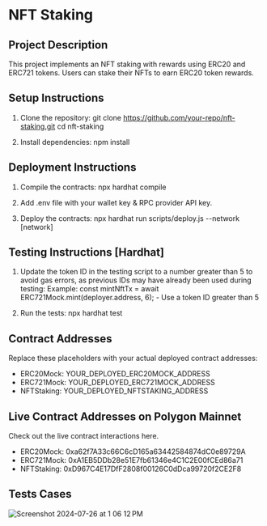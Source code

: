 NFT Staking 
====================

Project Description
-------------------
This project implements an NFT staking with rewards using ERC20 and ERC721 tokens. Users can stake their NFTs to earn ERC20 token rewards. 

Setup Instructions
------------------
1. Clone the repository:
   git clone https://github.com/your-repo/nft-staking.git
   cd nft-staking

2. Install dependencies:
   npm install

Deployment Instructions
-----------------------
1. Compile the contracts:
   npx hardhat compile

2. Add .env file with your wallet key & RPC provider API key.

3. Deploy the contracts:
   npx hardhat run scripts/deploy.js --network [network]

Testing Instructions [Hardhat]
--------------------
1. Update the token ID in the testing script to a number greater than 5 to avoid gas errors, as previous IDs may have already been used during testing:
   Example: const mintNftTx = await ERC721Mock.mint(deployer.address, 6); -  Use a token ID greater than 5

2. Run the tests:
   npx hardhat test

Contract Addresses
------------------
Replace these placeholders with your actual deployed contract addresses:
- ERC20Mock: YOUR_DEPLOYED_ERC20MOCK_ADDRESS
- ERC721Mock: YOUR_DEPLOYED_ERC721MOCK_ADDRESS
- NFTStaking: YOUR_DEPLOYED_NFTSTAKING_ADDRESS


Live Contract Addresses on Polygon Mainnet
------------------

Check out the live contract interactions here.

- ERC20Mock: 0xa62f7A33c66C6cD165a63442584874dC0e89729A
- ERC721Mock: 0xA1EB5DDb28e51E7fb61346e4C1C2E00fCEd86a71
- NFTStaking: 0xD967C4E17DfF2808f00126C0dDca99720f2CE2F8

Tests Cases
---------------------

![Screenshot 2024-07-26 at 1 06 12 PM](https://github.com/user-attachments/assets/830003dc-7706-45e6-87f8-056923c28d0d)




